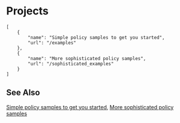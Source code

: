 # Projects

```codecard
[
    {
        "name": "Simple policy samples to get you started",
        "url": "/examples"
    },
    {
        "name": "More sophisticated policy samples",
        "url": "/sophisticated_examples"
    }
]
```

## See Also

[Simple policy samples to get you started](/examples),
[More sophisticated policy samples](/sophisticated_examples)

